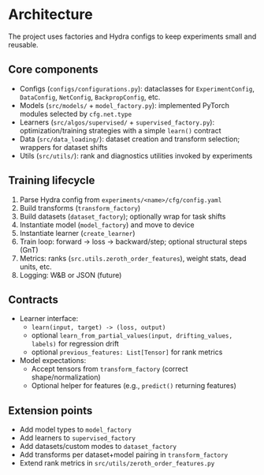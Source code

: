 # Architecture

The project uses factories and Hydra configs to keep experiments small and reusable.

## Core components

- Configs (`configs/configurations.py`): dataclasses for `ExperimentConfig`, `DataConfig`, `NetConfig`, `BackpropConfig`, etc.
- Models (`src/models/` + `model_factory.py`): implemented PyTorch modules selected by `cfg.net.type`
- Learners (`src/algos/supervised/` + `supervised_factory.py`): optimization/training strategies with a simple `learn()` contract
- Data (`src/data_loading/`): dataset creation and transform selection; wrappers for dataset shifts
- Utils (`src/utils/`): rank and diagnostics utilities invoked by experiments

## Training lifecycle

1. Parse Hydra config from `experiments/<name>/cfg/config.yaml`
2. Build transforms (`transform_factory`)
3. Build datasets (`dataset_factory`); optionally wrap for task shifts
4. Instantiate model (`model_factory`) and move to device
5. Instantiate learner (`create_learner`)
6. Train loop: forward -> loss -> backward/step; optional structural steps (GnT)
7. Metrics: ranks (`src.utils.zeroth_order_features`), weight stats, dead units, etc.
8. Logging: W&B or JSON (future)

## Contracts

- Learner interface:
  - `learn(input, target) -> (loss, output)`
  - optional `learn_from_partial_values(input, drifting_values, labels)` for regression drift
  - optional `previous_features: List[Tensor]` for rank metrics
- Model expectations:
  - Accept tensors from `transform_factory` (correct shape/normalization)
  - Optional helper for features (e.g., `predict()` returning features)

## Extension points

- Add model types to `model_factory`
- Add learners to `supervised_factory`
- Add datasets/custom modes to `dataset_factory`
- Add transforms per dataset+model pairing in `transform_factory`
- Extend rank metrics in `src/utils/zeroth_order_features.py`
